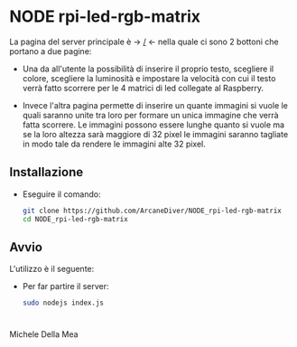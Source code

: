 # NODE rpi-led-rgb-matrix

La pagina del server principale è -> [/](http://10.201.0.11/) <- nella quale ci sono 2 bottoni che portano a due pagine:

* Una da all'utente la possibilità di inserire il proprio testo, scegliere il colore, scegliere la luminosità e impostare la velocità con cui il testo verrà fatto scorrere per le 4 matrici di led collegate al Raspberry.

* Invece l'altra pagina permette di inserire un quante immagini si vuole le quali saranno unite tra loro per formare un unica immagine che verrà fatta scorrere. Le immagini possono essere lunghe quanto si vuole ma se la loro altezza sarà maggiore di 32 pixel le immagini saranno tagliate in modo tale da rendere le immagini alte 32 pixel.

## Installazione

* Eseguire il comando:
   ```bash
   git clone https://github.com/ArcaneDiver/NODE_rpi-led-rgb-matrix
   cd NODE_rpi-led-rgb-matrix
    ```

## Avvio

L'utilizzo è il seguente:

* Per far partire il server:
  ```bash
  sudo nodejs index.js
  ```


#
Michele Della Mea
